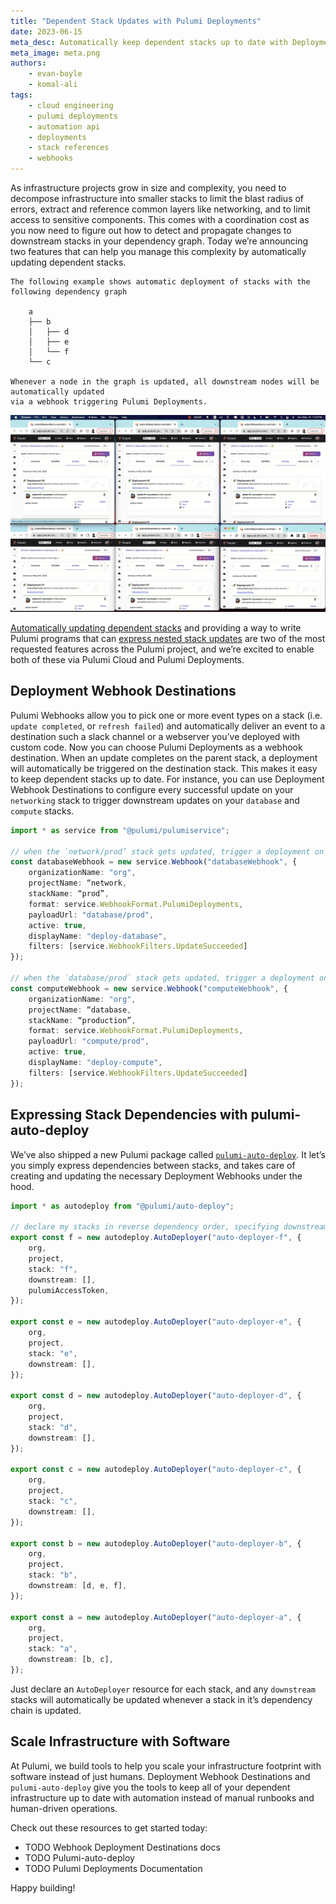 ```yaml
---
title: "Dependent Stack Updates with Pulumi Deployments"
date: 2023-06-15
meta_desc: Automatically keep dependent stacks up to date with Deployment Webhook Destinations and the pulumi-auto-deploy package.
meta_image: meta.png
authors:
    - evan-boyle
    - komal-ali
tags:
    - cloud engineering
    - pulumi deployments
    - automation api
    - deployments
    - stack references
    - webhooks
---
```


As infrastructure projects grow in size and complexity, you need to decompose infrastructure into smaller stacks to limit the blast radius of errors, extract and reference common layers like networking, and to limit access to sensitive components. This comes with a coordination cost as you now need to figure out how to detect and propagate changes to downstream stacks in your dependency graph. Today we’re announcing two features that can help you manage this complexity by automatically updating dependent stacks.

```
The following example shows automatic deployment of stacks with the following dependency graph

    a
    ├── b
    │   ├── d
    │   ├── e
    │   └── f
    └── c

Whenever a node in the graph is updated, all downstream nodes will be automatically updated
via a webhook triggering Pulumi Deployments.
```

![Dependent Stacks Updating Automatically via Pulumi Deployments](auto-deploy.gif)

[Automatically updating dependent stacks](https://github.com/pulumi/pulumi/issues/2309) and providing a way to write Pulumi programs that can [express nested stack updates](https://github.com/pulumi/pulumi/issues/2209) are two of the most requested features across the Pulumi project, and we’re excited to enable both of these via Pulumi Cloud and Pulumi Deployments.

## Deployment Webhook Destinations

Pulumi Webhooks allow you to pick one or more event types on a stack (i.e. `update completed`, or `refresh failed`) and automatically deliver an event to a destination such a slack channel or a webserver you’ve deployed with custom code. Now you can choose Pulumi Deployments as a webhook destination. When an update completes on the parent stack, a deployment will automatically be triggered on the destination stack. This makes it easy to keep dependent stacks up to date. For instance, you can use Deployment Webhook Destinations to configure every successful update on your `networking` stack to trigger downstream updates on your `database` and `compute` stacks.

```ts
import * as service from "@pulumi/pulumiservice";

// when the `network/prod’ stack gets updated, trigger a deployment on `database/prod`
const databaseWebhook = new service.Webhook("databaseWebhook", {
    organizationName: "org",
    projectName: “network,
    stackName: “prod”,
    format: service.WebhookFormat.PulumiDeployments,
    payloadUrl: "database/prod",
    active: true,
    displayName: "deploy-database",
    filters: [service.WebhookFilters.UpdateSucceeded]
});

// when the `database/prod` stack gets updated, trigger a deployment on `compute/prod`
const computeWebhook = new service.Webhook("computeWebhook", {
    organizationName: "org",
    projectName: “database,
    stackName: “production”,
    format: service.WebhookFormat.PulumiDeployments,
    payloadUrl: "compute/prod",
    active: true,
    displayName: "deploy-compute",
    filters: [service.WebhookFilters.UpdateSucceeded]
});
```

## Expressing Stack Dependencies with pulumi-auto-deploy

We’ve also shipped a new Pulumi package called [`pulumi-auto-deploy`](github.com/pulumi/pulumi-auto-deploy). It let’s you simply express dependencies between stacks, and takes care of creating and updating the necessary Deployment Webhooks under the hood.

```ts
import * as autodeploy from "@pulumi/auto-deploy";

// declare my stacks in reverse dependency order, specifying downstream stacks as we go.
export const f = new autodeploy.AutoDeployer("auto-deployer-f", {
    org,
    project,
    stack: "f",
    downstream: [],
    pulumiAccessToken,
});

export const e = new autodeploy.AutoDeployer("auto-deployer-e", {
    org,
    project,
    stack: "e",
    downstream: [],
});

export const d = new autodeploy.AutoDeployer("auto-deployer-d", {
    org,
    project,
    stack: "d",
    downstream: [],
});

export const c = new autodeploy.AutoDeployer("auto-deployer-c", {
    org,
    project,
    stack: "c",
    downstream: [],
});

export const b = new autodeploy.AutoDeployer("auto-deployer-b", {
    org,
    project,
    stack: "b",
    downstream: [d, e, f],
});

export const a = new autodeploy.AutoDeployer("auto-deployer-a", {
    org,
    project,
    stack: "a",
    downstream: [b, c],
});
```

Just declare an `AutoDeployer` resource for each stack, and any `downstream` stacks will automatically be updated whenever a stack in it’s dependency chain is updated.

## Scale Infrastructure with Software

At Pulumi, we build tools to help you scale your infrastructure footprint with software instead of just humans. Deployment Webhook Destinations and `pulumi-auto-deploy` give you the tools to keep all of your dependent infrastructure up to date with automation instead of manual runbooks and human-driven operations.

Check out these resources to get started today:

- TODO Webhook Deployment Destinations docs
- TODO Pulumi-auto-deploy
- TODO Pulumi Deployments Documentation

Happy building!
